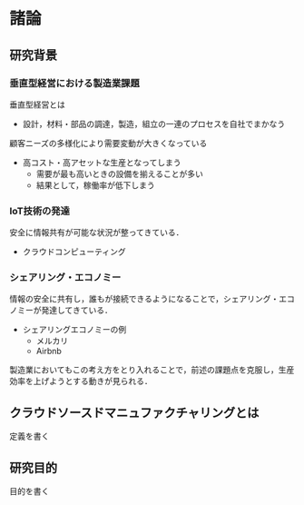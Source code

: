 # 諸論

## 研究背景

### 垂直型経営における製造業課題

垂直型経営とは

+ 設計，材料・部品の調達，製造，組立の一連のプロセスを自社でまかなう

顧客ニーズの多様化により需要変動が大きくなっている

+ 高コスト・高アセットな生産となってしまう
  + 需要が最も高いときの設備を揃えることが多い
  + 結果として，稼働率が低下しまう

### IoT技術の発達

安全に情報共有が可能な状況が整ってきている．

+ クラウドコンピューティング

### シェアリング・エコノミー

情報の安全に共有し，誰もが接続できるようになることで，シェアリング・エコノミーが発達してきている．

+ シェアリングエコノミーの例
  + メルカリ
  + Airbnb

製造業においてもこの考え方をとり入れることで，前述の課題点を克服し，生産効率を上げようとする動きが見られる．

## クラウドソースドマニュファクチャリングとは

定義を書く

## 研究目的

目的を書く

